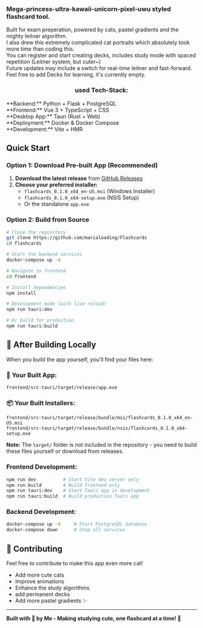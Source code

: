 
 <h3 align="left">Mega-princess-ultra-kawaii-unicorn-pixel-uwu styled flashcard tool. </h3>
 <dl align="left">
    <dt>
       <dt> Built for exam preperation, powered by cats, pastel gradients and the mighty leitner algorithm. </dt>
       <dt> I also drew this extremely complicated cat portraits which absolutely took more time than coding this.  </dt>
       <dt> You can register and start creating decks, includes study mode with spaced repetition (Leitner system, but cuter~) </dt>
       <dt> Future updates may include a switch for real-time leitner and fast-forward. </dt>
       <dt> Feel free to add Decks for learning, it's currently empty. </dt>
    </dt>
</dl>

<h3 align="center"> used Tech-Stack:</h3> 
<dl align="left">
    <dt>
        <dt> **Backend:** Python + Flask + PostgreSQL</dt>
        <dt> **Frontend:** Vue 3 + TypeScript + CSS</dt>
        <dt> **Desktop App:** Tauri (Rust + Web)</dt>
        <dt> **Deployment:** Docker & Docker Compose</dt>
        <dt> **Development:** Vite + HMR</dt>
    </dt>
</dl>

##  Quick Start

### Option 1: Download Pre-built App (Recommended)
1. **Download the latest release** from [GitHub Releases](https://github.com/marialoading/Flashcards/releases)
2. **Choose your preferred installer:**
   - `flashcards_0.1.0_x64_en-US.msi` (Windows Installer)
   - `flashcards_0.1.0_x64-setup.exe` (NSIS Setup)
   - Or the standalone `app.exe`

### Option 2: Build from Source
```bash
# Clone the repository
git clone https://github.com/marialoading/Flashcards
cd flashcards

# Start the backend services
docker-compose up -d

# Navigate to frontend
cd frontend

# Install dependencies
npm install

# Development mode (with live reload)
npm run tauri:dev

# Or build for production
npm run tauri:build
```

## 📁 After Building Locally

When you build the app yourself, you'll find your files here:

### 🎯 **Your Built App:**
```
frontend/src-tauri/target/release/app.exe
```

### 📦 **Your Built Installers:**
```
frontend/src-tauri/target/release/bundle/msi/flashcards_0.1.0_x64_en-US.msi
frontend/src-tauri/target/release/bundle/nsis/flashcards_0.1.0_x64-setup.exe
```

**Note:** The `target/` folder is not included in the repository - you need to build these files yourself or download from releases.

### Frontend Development:
```bash
npm run dev          # Start Vite dev server only
npm run build        # Build frontend only
npm run tauri:dev    # Start Tauri app in development
npm run tauri:build  # Build production Tauri app
```

### Backend Development:
```bash
docker-compose up -d     # Start PostgreSQL database
docker-compose down      # Stop all services
```


## 🌟 Contributing

Feel free to contribute to make this app even more cat! 
- Add more cute cats
- Improve animations
- Enhance the study algorithms
- add permanent decks
- Add more pastel gradients ✨

---

**Built with 💖 by Me - Making studying cute, one flashcard at a time! 🌸**